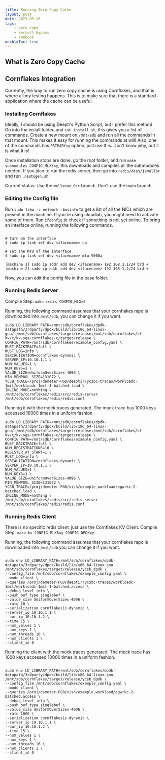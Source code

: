 ```yaml
---
title: Running Zero Copy Cache
layout: post
date: 2023-03-28
tags:
    - zero copy
    - kernell bypass
    - runbook
enableToc: true
---
```


## What is Zero Copy Cache

## Cornflakes Integration

Currently, the way to run zero copy cache is using Cornflakes, and that is where all my testing happens. This is to make sure that there is a standard application where the cache can be useful. 

### Installing Cornflakes

Ideally, I should be using Deepti's Python Script, but I prefer this method. Go into the install folder, and `cat install.sh`, this gives you a list of commands. Create a new mount on `/mnt/sdb` and run all the commands in that mount. This makes it easy for running the commands at will! Also, one of the commands has `PRIMARY=y` option, just use this. Don't know why, but it is what it is! 

Once installation stops are done, go the root folder, and run `make submodules CONFIG_MLX5=y`, this downloads and compiles all the submodules needed. If you plan to run the redis server, then go into `redis/deps/jemalloc` and run `./autogen.sh`. 

Current status: Use the `mellanox_0cc` branch. Don't use the main branch. 

### Editing the Config file

Run `sudo lshw -c network -businfo` to get a list of all the NICs which are present in the machine. If you're using cloudlab, you might need to activate some of them. Run `ifconfig` to check if something is not yet online. To bring an interface online, running the following commands. 

```

# turn on the interface
$ sudo ip link set dev <ifacename> up

# set the MTU of the interface
$ sudo ip link set dev <ifacename> mtu 9000a

[machine 1] sudo ip addr add dev <ifacename> 192.168.1.1/24 brd +
[machine 2] sudo ip addr add dev <ifacename> 192.168.1.2/24 brd +

```

Now, you can edit the config file in the base folder. 

### Running Redis Server

Compile Step: `make redis CONFIG_MLX=5`

Running, the following command assumes that your cornflakes repo is downloaded into `/mnt/sdb`, you can change it if you want. 

```
sudo LD_LIBRARY_PATH=/mnt/sdb/cornflakes/dpdk-datapath/3rdparty/dpdk/build/lib/x86_64-linux-gnu/:/mnt/sdb/cornflakes/target/release:/mnt/sdb/cornflakes/cf-kv/c/kv-sga-cornflakes-c/target/release \
CONFIG_PATH=/mnt/sdb/cornflakes/example_config.yaml \
RUST_BACKTRACE=full \
RUST_LOG=info \
SERIALIZATION=cornflakes-dynamic \
SERVER_IP=10.10.1.1 \
NUM_VALUES=1 \
NUM_KEYS=1 \
VALUE_SIZE=UniformOverSizes-4096 \
MIN_MEMPOOL_SIZE=131072 \
YCSB_TRACE=/proj/demeter-PG0/deeptir/ycsbc-traces/workloadc-1mil/workloadc-1mil-1-batched.load \
INLINE_MODE=nothing \
/mnt/sdb/cornflakes/redis/src/redis-server /mnt/sdb/cornflakes/redis/redis.conf
```

Running it with the mock traces generated. The mock trace has 1000 keys accessed 10000 times in a uniform fashion. 

```
sudo LD_LIBRARY_PATH=/mnt/sdb/cornflakes/dpdk-datapath/3rdparty/dpdk/build/lib/x86_64-linux-gnu/:/mnt/sdb/cornflakes/target/release:/mnt/sdb/cornflakes/cf-kv/c/kv-sga-cornflakes-c/target/release \
CONFIG_PATH=/mnt/sdb/cornflakes/example_config.yaml \
RUST_BACKTRACE=full \
NUM_REGISTRATIONS=10 \
REGISTER_AT_START=1 \
RUST_LOG=info \
SERIALIZATION=cornflakes-dynamic \
SERVER_IP=10.10.1.1 \
NUM_VALUES=1 \
NUM_KEYS=1 \
VALUE_SIZE=UniformOverSizes-4096 \
MIN_MEMPOOL_SIZE=131072 \
YCSB_TRACE=/proj/demeter-PG0/vish/example_workload/egwrkc-2-batched.load \
INLINE_MODE=nothing \
/mnt/sdb/cornflakes/redis/src/redis-server /mnt/sdb/cornflakes/redis/redis.conf
```


### Running Redis Client

There is no specific redis client, just use the Cornflakes KV Client. Compile Step: `make kv CONFIG_MLX5=y CONFIG_DPDK=y`.

Running, the following command assumes that your cornflakes repo is downloaded into `/mnt/sdb` you can change it if you want. 

```

sudo env LD_LIBRARY_PATH=/mnt/sdb/cornflakes/dpdk-datapath/3rdparty/dpdk/build/lib/x86_64-linux-gnu /mnt/sdb/cornflakes/target/release/ycsb_dpdk \
--config_file /mnt/sdb/cornflakes/example_config.yaml \
--mode client \
--queries /proj/demeter-PG0/deeptir/ycsbc-traces/workloadc-1mil/workloadc-1mil-1-batched.access \
--debug_level info \
--push_buf_type singlebuf \
--value_size UniformOverSizes-4096 \
--rate 10 \
--serialization cornflakes1c-dynamic \
--server_ip 10.10.1.1 \
--our_ip 10.10.1.2 \
--time 15 \
--num_values 1 \
--num_keys 1 \
--num_threads 16 \
--num_clients 1 \
--client_id 0

```

Running the client with the mock traces generated. The mock trace has 1000 keys accessed 10000 times in a uniform fashion. 

```

sudo env LD_LIBRARY_PATH=/mnt/sdb/cornflakes/dpdk-datapath/3rdparty/dpdk/build/lib/x86_64-linux-gnu /mnt/sdb/cornflakes/target/release/ycsb_dpdk \
--config_file /mnt/sdb/cornflakes/example_config.yaml \
--mode client \
--queries /proj/demeter-PG0/vish/example_workload/egwrkc-2-batched.access \
--debug_level info \
--push_buf_type singlebuf \
--value_size UniformOverSizes-4096 \
--rate 1000 \
--serialization cornflakes1c-dynamic \
--server_ip 10.10.1.1 \
--our_ip 10.10.1.2 \
--time 15 \
--num_values 1 \
--num_keys 1 \
--num_threads 16 \
--num_clients 1 \
--client_id 0

```